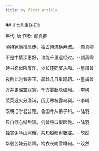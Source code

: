```yaml
---
title: my first article
---
```


##《七言重联句》

年代: 唐 作者: 颜真卿

顷持宪简推高步，独占诗流横素波。--颜真卿

不是中情深惠好，谁能千里远经过。--颜真卿

诗书宛似陪康乐，少长还同宴永和。--皇甫曾

夜酌此时看碾玉，晨趋几日重鸣珂。--皇甫曾

万井更深空寂寞，千方雾起隐嵯峨。--李崿

荧荧远火分渔浦，历历寒枝露鸟窠。--李崿

汉朝旧学君公隐，鲁国今从弟子科。--陆羽

只自倾心惭煦濡，何曾将口恨蹉跎。--陆羽

独赏谢吟山照耀，共知殷叹树婆娑。--皎然

华毂苦嫌云路隔，衲衣长向雪峰何。--皎然
